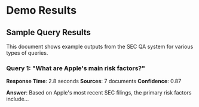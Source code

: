 # Demo Results

## Sample Query Results

This document shows example outputs from the SEC QA system for various types of queries.

### Query 1: "What are Apple's main risk factors?"

**Response Time**: 2.8 seconds
**Sources**: 7 documents
**Confidence**: 0.87

**Answer**: Based on Apple's most recent SEC filings, the primary risk factors include...
